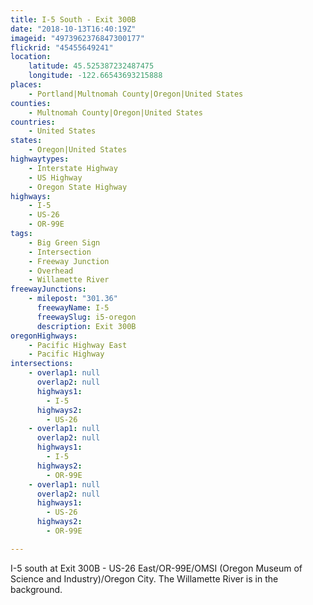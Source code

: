 ```yaml
---
title: I-5 South - Exit 300B
date: "2018-10-13T16:40:19Z"
imageid: "4973962376847300177"
flickrid: "45455649241"
location:
    latitude: 45.525387232487475
    longitude: -122.66543693215888
places:
    - Portland|Multnomah County|Oregon|United States
counties:
    - Multnomah County|Oregon|United States
countries:
    - United States
states:
    - Oregon|United States
highwaytypes:
    - Interstate Highway
    - US Highway
    - Oregon State Highway
highways:
    - I-5
    - US-26
    - OR-99E
tags:
    - Big Green Sign
    - Intersection
    - Freeway Junction
    - Overhead
    - Willamette River
freewayJunctions:
    - milepost: "301.36"
      freewayName: I-5
      freewaySlug: i5-oregon
      description: Exit 300B
oregonHighways:
    - Pacific Highway East
    - Pacific Highway
intersections:
    - overlap1: null
      overlap2: null
      highways1:
        - I-5
      highways2:
        - US-26
    - overlap1: null
      overlap2: null
      highways1:
        - I-5
      highways2:
        - OR-99E
    - overlap1: null
      overlap2: null
      highways1:
        - US-26
      highways2:
        - OR-99E

---
```

I-5 south at Exit 300B - US-26 East/OR-99E/OMSI (Oregon Museum of Science and Industry)/Oregon City.  The Willamette River is in the background.